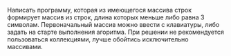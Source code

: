 Написать программу, которая из имеющегося массива строк формирует массив из строк, длина которых меньше либо равна 3 символам. Первоначальный массив можно ввести с клавиатуры, либо задать на старте выполнения агоритма. При решении не рекомендуется пользоваться коллекциями, лучше обойтись исключительно массивами.